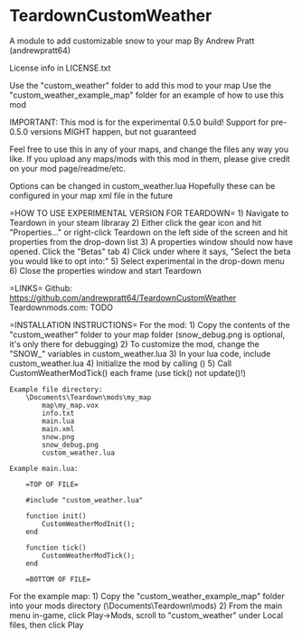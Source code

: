 # TeardownCustomWeather
 A module to add customizable snow to your map
 By Andrew Pratt
 (andrewpratt64)
 
License info in LICENSE.txt

Use the "custom_weather" folder to add this mod to your map
Use the "custom_weather_example_map" folder for an example of how to use this mod


IMPORTANT: This mod is for the experimental 0.5.0 build!
Support for pre-0.5.0 versions MIGHT happen, but not guaranteed

 
Feel free to use this in any of your maps, and change the files any way you like.
If you upload any maps/mods with this mod in them, please give credit on your mod page/readme/etc.
 
 
Options can be changed in custom_weather.lua
Hopefully these can be configured in your map xml file in the future


=HOW TO USE EXPERIMENTAL VERSION FOR TEARDOWN=
	1) Navigate to Teardown in your steam libraray
	2) Either click the gear icon and hit "Properties..." or right-click Teardown on the left side
		of the screen and hit properties from the drop-down list
	3) A properties window should now have opened. Click the "Betas" tab
	4) Click under where it says, "Select the beta you would like to opt into:"
	5) Select experimental in the drop-down menu
	6) Close the properties window and start Teardown
 
 
=LINKS=
	Github:				https://github.com/andrewpratt64/TeardownCustomWeather
	Teardownmods.com:	TODO
	

=INSTALLATION INSTRUCTIONS=
For the mod:
	1) Copy the contents of the "custom_weather" folder to your map folder (snow_debug.png is optional, it's only there for debugging)
	2) To customize the mod, change the "SNOW_" variables in custom_weather.lua
	3) In your lua code, include custom_weather.lua
	4) Initialize the mod by calling ()
	5) Call CustomWeatherModTick() each frame (use tick() not update()!)
	
	Example file directory:
		\Documents\Teardown\mods\my_map
			map\my_map.vox
			info.txt
			main.lua
			main.xml
			snow.png
			snow_debug.png
			custom_weather.lua
			
	Example main.lua:
	
		=TOP OF FILE=
		
		#include "custom_weather.lua"
		
		function init()
			CustomWeatherModInit();
		end
		
		function tick()
			CustomWeatherModTick();
		end
		
		=BOTTOM OF FILE=
		
For the example map:
	1) Copy the "custom_weather_example_map" folder into your mods directory (\Documents\Teardown\mods\)
	2) From the main menu in-game, click Play->Mods, scroll to "custom_weather" under Local files, then click Play